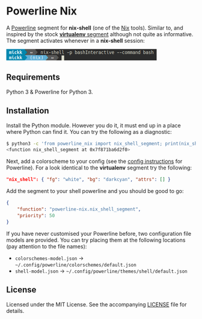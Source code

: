 Powerline Nix
=============

A [Powerline] segment for **nix-shell** (one of the [Nix] tools). Similar to, and inspired by the stock [**virtualenv**
segment][virtualenv segment] although not quite as informative. The segment activates whenever in a **nix-shell**
session:

![demo]

Requirements
------------

Python 3 & Powerline for Python 3.

Installation
------------

Install the Python module. However you do it, it must end up in a place where Python can find it. You can try the
following as a diagnostic:

```bash
$ python3 -c 'from powerline_nix import nix_shell_segment; print(nix_shell_segment)'
<function nix_shell_segment at 0x7f871ba6d2f0>
```

Next, add a colorscheme to your config (see the [config instructions] for Powerline). For a look identical to the
**virtualenv** segment try the following:

```json
"nix_shell": { "fg": "white", "bg": "darkcyan", "attrs": [] }
```

Add the segment to your shell powerline and you should be good to go:

```json
{
    "function": "powerline-nix.nix_shell_segment",
    "priority": 50
}
```

If you have never customised your Powerline before, two configuration file models are provided. You can try placing them
at the following locations (pay attention to the file names):

 * `colorschemes-model.json` → `~/.config/powerline/colorschemes/default.json`
 * `shell-model.json` → `~/.config/powerline/themes/shell/default.json`

License
-------

Licensed under the MIT License. See the accompanying [LICENSE] file for details.

[Powerline]: https://powerline.readthedocs.io/en/latest/
[Nix]: https://nixos.org/nix/
[virtualenv segment]: http://powerline.readthedocs.io/en/master/configuration/segments/common.html#powerline.segments.common.env.virtualenv
[demo]: ./demo.png
[config instructions]: http://powerline.readthedocs.io/en/master/configuration.html
[LICENSE]: ./LICENSE
